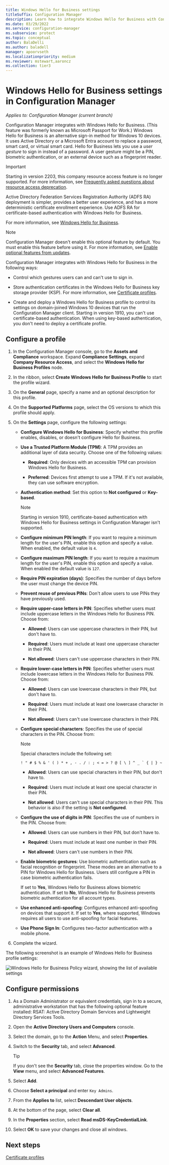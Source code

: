 ```yaml
---
title: Windows Hello for Business settings
titleSuffix: Configuration Manager
description: Learn how to integrate Windows Hello for Business with Configuration Manager.
ms.date: 03/29/2022
ms.service: configuration-manager
ms.subservice: protect
ms.topic: conceptual
author: BalaDelli
ms.author: baladell
manager: apoorvseth
ms.localizationpriority: medium
ms.reviewer: mstewart,aaroncz 
ms.collection: tier3
---
```


# Windows Hello for Business settings in Configuration Manager

*Applies to: Configuration Manager (current branch)*

<!--1245704-->
Configuration Manager integrates with Windows Hello for Business. (This feature was formerly known as Microsoft Passport for Work.) Windows Hello for Business is an alternative sign-in method for Windows 10 devices. It uses Active Directory or a Microsoft Entra account to replace a password, smart card, or virtual smart card. Hello for Business lets you use a *user gesture* to sign in instead of a password. A user gesture might be a PIN, biometric authentication, or an external device such as a fingerprint reader.

> [!IMPORTANT]
> Starting in version 2203, this company resource access feature is no longer supported.<!-- 9315387 --> For more information, see [Frequently asked questions about resource access deprecation](../plan-design/resource-access-deprecation-faq.yml).
>
> Active Directory Federation Services Registration Authority (ADFS RA) deployment is simpler, provides a better user experience, and has a more deterministic certificate enrollment experience. Use ADFS RA for certificate-based authentication with Windows Hello for Business.

For more information, see [Windows Hello for Business](/windows/security/identity-protection/hello-for-business/hello-identity-verification).

> [!Note]  
> Configuration Manager doesn't enable this optional feature by default. You must enable this feature before using it. For more information, see [Enable optional features from updates](../../core/servers/manage/optional-features.md).<!--505213-->  

Configuration Manager integrates with Windows Hello for Business in the following ways:  

- Control which gestures users can and can't use to sign in.  

- Store authentication certificates in the Windows Hello for Business key storage provider (KSP). For more information, see [Certificate profiles](introduction-to-certificate-profiles.md).  

- Create and deploy a Windows Hello for Business profile to control its settings on domain-joined Windows 10 devices that run the Configuration Manager client. Starting in version 1910, you can't use certificate-based authentication. When using key-based authentication, you don't need to deploy a certificate profile.

## Configure a profile  

1. In the Configuration Manager console, go to the **Assets and Compliance** workspace. Expand **Compliance Settings**, expand **Company Resource Access**, and select the **Windows Hello for Business Profiles** node.

1. In the ribbon, select **Create Windows Hello for Business Profile** to start the profile wizard.

1. On the **General** page, specify a name and an optional description for this profile.

1. On the **Supported Platforms** page, select the OS versions to which this profile should apply.

1. On the **Settings** page, configure the following settings:

    - **Configure Windows Hello for Business**: Specify whether this profile enables, disables, or doesn't configure Hello for Business.

    - **Use a Trusted Platform Module (TPM)**: A TPM provides an additional layer of data security. Choose one of the following values:  

      - **Required**: Only devices with an accessible TPM can provision Windows Hello for Business.  

      - **Preferred**: Devices first attempt to use a TPM. If it's not available, they can use software encryption.

    - **Authentication method**: Set this option to **Not configured** or **Key-based**.

        > [!NOTE]
        > Starting in version 1910, certificate-based authentication with Windows Hello for Business settings in Configuration Manager isn't supported.

    - **Configure minimum PIN length**: If you want to require a minimum length for the user's PIN, enable this option and specify a value. When enabled, the default value is `4`.

    - **Configure maximum PIN length**: If you want to require a maximum length for the user's PIN, enable this option and specify a value. When enabled the default value is `127`.

    - **Require PIN expiration (days)**: Specifies the number of days before the user must change the device PIN.

    - **Prevent reuse of previous PINs**: Don't allow users to use PINs they have previously used.

    - **Require upper-case letters in PIN**: Specifies whether users must include uppercase letters in the Windows Hello for Business PIN. Choose from:  

      - **Allowed**: Users can use uppercase characters in their PIN, but don't have to.

      - **Required**: Users must include at least one uppercase character in their PIN.  

      - **Not allowed**: Users can't use uppercase characters in their PIN.  

    - **Require lower-case letters in PIN**: Specifies whether users must include lowercase letters in the Windows Hello for Business PIN. Choose from:  

      - **Allowed**: Users can use lowercase characters in their PIN, but don't have to.

      - **Required**: Users must include at least one lowercase character in their PIN.  

      - **Not allowed**: Users can't use lowercase characters in their PIN.  

    - **Configure special characters**: Specifies the use of special characters in the PIN. Choose from:  

        > [!NOTE]
        > Special characters include the following set:
        >
        > ``` characters
        > ! " # $ % & ' ( ) * + , - . / : ; < = > ? @ [ \ ] ^ _ ` { | } ~
        > ```

      - **Allowed**: Users can use special characters in their PIN, but don't have to.  

      - **Required**: Users must include at least one special character in their PIN.  

      - **Not allowed**: Users can't use special characters in their PIN. This behavior is also if the setting is **Not configured**.  

    - **Configure the use of digits in PIN**: Specifies the use of numbers in the PIN. Choose from:

      - **Allowed**: Users can use numbers in their PIN, but don't have to.  

      - **Required**: Users must include at least one number in their PIN.  

      - **Not allowed**: Users can't use numbers in their PIN.

    - **Enable biometric gestures**: Use biometric authentication such as facial recognition or fingerprint. These modes are an alternative to a PIN for Windows Hello for Business. Users still configure a PIN in case biometric authentication fails.  

      If set to **Yes**, Windows Hello for Business allows biometric authentication. If set to **No**, Windows Hello for Business prevents biometric authentication for all account types.  

    - **Use enhanced anti-spoofing**: Configures enhanced anti-spoofing on devices that support it. If set to **Yes**, where supported, Windows requires all users to use anti-spoofing for facial features.  

    - **Use Phone Sign In**: Configures two-factor authentication with a mobile phone.

1. Complete the wizard.

The following screenshot is an example of Windows Hello for Business profile settings:  

![Windows Hello for Business Policy wizard, showing the list of available settings](../media/hello-for-business-settings.png)

## Configure permissions

1. As a Domain Administrator or equivalent credentials, sign in to a secure, administrative workstation that has the following optional feature installed: RSAT: Active Directory Domain Services and Lightweight Directory Services Tools.

1. Open the **Active Directory Users and Computers** console.

1. Select the domain, go to the **Action** Menu, and select **Properties**.

1. Switch to the **Security** tab, and select **Advanced**.

    > [!TIP]
    > If you don't see the **Security** tab, close the properties window. Go to the **View** menu, and select **Advanced Features**.

1. Select **Add**.

1. Choose **Select a principal** and enter `Key Admins`.

1. From the **Applies to** list, select **Descendant User objects**.

1. At the bottom of the page, select **Clear all**.

1. In the **Properties** section, select **Read msDS-KeyCredentialLink**.

1. Select **OK** to save your changes and close all windows.

## Next steps

[Certificate profiles](introduction-to-certificate-profiles.md)
